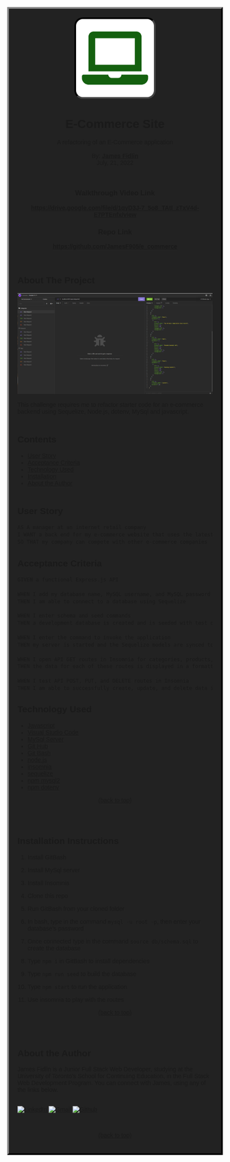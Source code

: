 <div style="background:#222; border: 4px outset #333; padding:20px; font-family:arial">
<div id="top"></div>
<div align="center">
<a href="https://gist.github.com/JamesF905">
<img src="assets/images/logo.png" alt="Logo" width="40%" style="border: 4px inset #444; background:#333; border-radius: 20px">
</a>

# E-Commerce Site

<p align="center">
A refactoring of an E-Commerce application<br><br>By: <a href="https://github.com/JamesF905" target="_blank"><strong>James Fidlin</strong></a><br/>July, 21, 2022
</p>
<br />

### Walkthrough Video Link

<p align="center">
    <a href="https://drive.google.com/file/d/1qyD3J-7_5o8_TAtI_zTxV4d-E7PTEnfx/view"><strong>https://drive.google.com/file/d/1qyD3J-7_5o8_TAtI_zTxV4d-E7PTEnfx/view</strong></a>
</p>

### Repo Link

<p align="center">
    <a href="https://github.com/JamesF905/e_commerce"><strong>https://github.com/JamesF905/e_commerce</strong></a>
</p>
<br />
</div>

## About The Project

[![e_commerce][product-screenshot]](https://github.com/JamesF905/e_commerce)

This challenge requires me to refactor starter code for an e-commerce backend using Sequelize, Node.js, dotenv, MySql and javascript. 
<br /><br />

## Contents
* [User Story](#User-Story)
* [Acceptance Criteria](#Acceptance-Criteria)
* [Technology Used](#Technology-Used)
* [Installation](#Installation-Instructions)
* [About the Author](#About-the-Author)
<br/><br/>

## User Story

```md
AS A manager at an internet retail company
I WANT a back end for my e-commerce website that uses the latest technologies
SO THAT my company can compete with other e-commerce companies
```

## Acceptance Criteria

```md
GIVEN a functional Express.js API

WHEN I add my database name, MySQL username, and MySQL password to an environment variable file
THEN I am able to connect to a database using Sequelize

WHEN I enter schema and seed commands
THEN a development database is created and is seeded with test data

WHEN I enter the command to invoke the application
THEN my server is started and the Sequelize models are synced to the MySQL database

WHEN I open API GET routes in Insomnia for categories, products, or tags
THEN the data for each of these routes is displayed in a formatted JSON

WHEN I test API POST, PUT, and DELETE routes in Insomnia
THEN I am able to successfully create, update, and delete data in my database
```

## Technology Used 

* [Javascript](https://www.javascript.com/)
* [Visual Studio Code](https://code.visualstudio.com/)
* [MySql Server](https://dev.mysql.com/downloads/mysql/)
* [Git Hub](https://github.com/)
* [Git Bash](https://git-scm.com/)
* [node.js](https://nodejs.org/en/)
* [insomnia](https://insomnia.rest/)
* [sequelize](https://sequelize.org/)
* [npm mysql2](https://www.npmjs.com/package/mysql2)
* [npm dotenv](https://www.npmjs.com/package/dotenv)

<p align="center"><a href="#contents">(back to top)</a></p>
<br/><br/>

## Installation Instructions 

1) Install GitBash

2) Install MySql server

3) Install Insomnia

4) Clone this repo

5) Run GitBash from your cloned folder

6) In bash, type in the command ``mysql -u root -p``, then enter your database's password

7) Once connected type in the command ``source db/schema.sql`` to create the database

6) Type ``npm i`` in GitBash to install dependencies

7) Type ``npm run seed`` to build the database

8) Type ``npm start`` to run the application

9) Use insomnia to play with the routes

<p align="center"><a href="#contents">(back to top)</a></p>
<br/><br/>

## About the Author

James Fidlin is a Junior Full Stack Web Developer, studying at the University of Toronto's School for Continuing Education, in the Full Stack Web Development Program. You can connect with James, using any of the links below.
<br/><br/>

[![LinkedIn][linkedin-shield]][linkedin-url] [![Gmail][gmail-shield]][Gmail-url] [![Github][Github-shield]][Github-url]

<br/>

<p align="center"><a href="#contents">(back to top)</a></p>
</div>



[Gmail-shield]: https://img.shields.io/badge/Gmail-D14836?style=for-the-badge&logo=gmail&logoColor=white
[Gmail-url]: mailto:jameslfidlin@gmail.com?

[linkedin-shield]: https://img.shields.io/badge/LinkedIn-0077B5?style=for-the-badge&logo=linkedin&logoColor=white
[linkedin-url]: https://www.linkedin.com/in/james-fidlin-98853a239/

[Github-shield]: https://img.shields.io/badge/Github-white?style=for-the-badge&logo=Github&logoColor=222
[Github-url]: https://github.com/JamesF905

[product-screenshot]: assets/images/Project_Screenshot.png